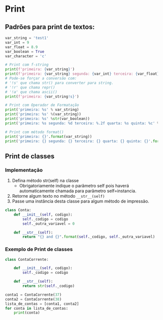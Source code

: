 # Print

## Padrões para print de textos:
```python  
var_string = 'test1'
var_int = 9
var_float = 8.9
var_boolean = True
var_character = 'c'

# Print com f-string
print(f'primeira: {var_string}')
print(f'primeira: {var_string} segunda: {var_int} terceira: {var_float} quarta: {var_boolean}')
# Pode-se forçar a conversão com:
# '!s' que chama str() para converter para string.
# '!r' que chama repr()
# '!a' que chama ascii()
print(f'primeira: {var_string!s}')

# Print com Operador de Formatação
print('primeira: %s' % var_string)
print('primeira: %s' %(var_string))
print('primeira: %s' %str(var_boolean))
print('primeira: %s segunda: %d terceira: %.2f quarta: %s quinta: %c' %(var_string, var_int, var_float, var_boolean, var_character))

# Print com método format()
print('primeira: {}'.format(var_string))
print('primeira: {} segunda: {} terceira: {} quarta: {} quinta: {}'.format(var_string, var_int, var_float, var_boolean, var_character))
``` 

## Print de classes
### Implementação
1. Defina método str(self) na classe
    - Obrigatoriamente indique o parâmetro self pois haverá automaticamente chamada para parâmetro self=instancia.
2. Retorne algum texto no método `__str__(self)`
3. Passe uma instância desta classe para algum método de impressão.

```python
class Conta:
    def __init__(self, codigo):
        self._codigo = codigo
        self._outra_variavel = 0

    def __str__(self):
        return "{} and {}".format(self._codigo, self._outra_variavel)
```  

### Exemplo de Print de classes
```python  
class ContaCorrente:

    def __init__(self, codigo):
        self._codigo = codigo

    def __str__(self):
        return str(self._codigo)

conta1 = ContaCorrente(37)
conta2 = ContaCorrente(38)
lista_de_contas = [conta1, conta2]
for conta in lista_de_contas:
    print(conta)
``` 
